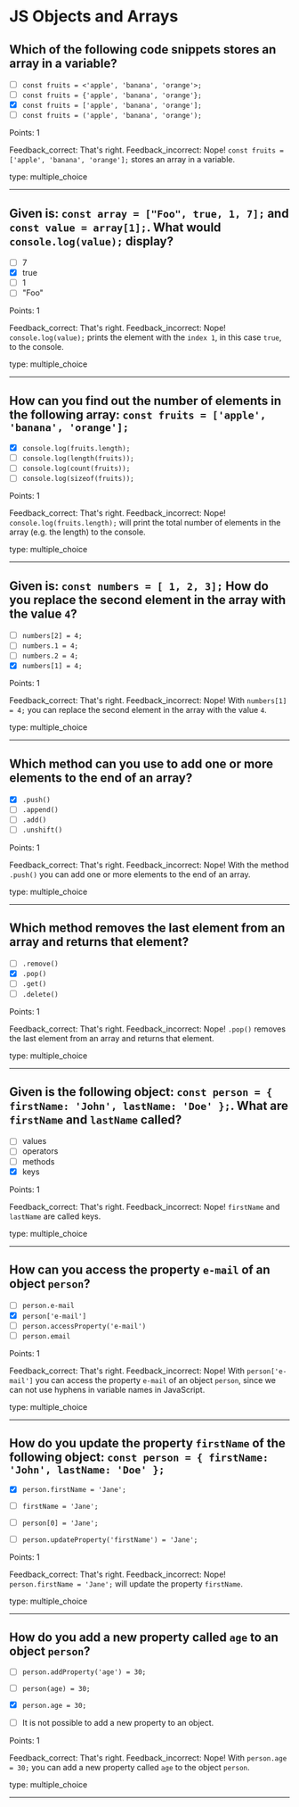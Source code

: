 # JS Objects and Arrays

## Which of the following code snippets stores an array in a variable?

* [ ] `const fruits = <'apple', 'banana', 'orange'>;`
* [ ] `const fruits = {'apple', 'banana', 'orange'};`
* [x] `const fruits = ['apple', 'banana', 'orange'];`
* [ ] `const fruits = ('apple', 'banana', 'orange');`

Points: 1

Feedback_correct: That's right.
Feedback_incorrect: Nope! `const fruits = ['apple', 'banana', 'orange'];` stores an array in a variable.

type: multiple_choice

---

## Given is: `const array = ["Foo", true, 1, 7];` and `const value = array[1];`. What would `console.log(value);` display?

* [ ] 7
* [x] true
* [ ] 1
* [ ] "Foo"

Points: 1

Feedback_correct: That's right.
Feedback_incorrect: Nope! `console.log(value);` prints the element with the `index 1`, in this case `true`, to the console.

type: multiple_choice

---

## How can you find out the number of elements in the following array: `const fruits = ['apple', 'banana', 'orange'];`

* [x] `console.log(fruits.length);`
* [ ] `console.log(length(fruits));`
* [ ] `console.log(count(fruits));`
* [ ] `console.log(sizeof(fruits));`

Points: 1

Feedback_correct: That's right.
Feedback_incorrect: Nope! `console.log(fruits.length);` will print the total number of elements in the array (e.g. the length) to the console.

type: multiple_choice

---

## Given is: `const numbers = [ 1, 2, 3];` How do you replace the second element in the array with the value `4`?

* [ ] `numbers[2] = 4;`
* [ ] `numbers.1 = 4;`
* [ ] `numbers.2 = 4;`
* [x] `numbers[1] = 4;`

Points: 1

Feedback_correct: That's right.
Feedback_incorrect: Nope! With `numbers[1] = 4;` you can replace the second element in the array with the value `4`.

type: multiple_choice

---

## Which method can you use to add one or more elements to the end of an array?

* [x] `.push()`
* [ ] `.append()`
* [ ] `.add()`
* [ ] `.unshift()`

Points: 1

Feedback_correct: That's right.
Feedback_incorrect: Nope! With the method `.push()` you can add one or more elements to the end of an array.

type: multiple_choice

---

## Which method removes the last element from an array and returns that element?

* [ ] `.remove()`
* [x] `.pop()`
* [ ] `.get()`
* [ ] `.delete()`

Points: 1

Feedback_correct: That's right.
Feedback_incorrect: Nope! `.pop()` removes the last element from an array and returns that element.

type: multiple_choice

---

## Given is the following object: `const person = { firstName: 'John', lastName: 'Doe' };`. What are `firstName` and `lastName` called?

* [ ] values
* [ ] operators
* [ ] methods
* [x] keys

Points: 1

Feedback_correct: That's right.
Feedback_incorrect: Nope! `firstName` and `lastName` are called keys.

type: multiple_choice

---

## How can you access the property `e-mail` of an object `person`?

* [ ] `person.e-mail`
* [x] `person['e-mail']`
* [ ] `person.accessProperty('e-mail')`
* [ ] `person.email`

Points: 1

Feedback_correct: That's right.
Feedback_incorrect: Nope! With `person['e-mail']` you can access the property `e-mail` of an object `person`, since we can not use hyphens in variable names in JavaScript.

type: multiple_choice

---

## How do you update the property `firstName` of the following object: `const person = { firstName: 'John', lastName: 'Doe' };`

* [x] `person.firstName = 'Jane';`
* [ ] `firstName = 'Jane';`
* [ ] `person[0] = 'Jane';`
* [ ] `person.updateProperty('firstName') = 'Jane';`


Points: 1

Feedback_correct: That's right.
Feedback_incorrect: Nope! `person.firstName = 'Jane';` will update the property `firstName`.

type: multiple_choice

---

## How do you add a new property called `age` to an object `person`?

* [ ] `person.addProperty('age') = 30;`
* [ ] `person(age) = 30;`
* [x] `person.age = 30;`
* [ ] It is not possible to add a new property to an object.


Points: 1

Feedback_correct: That's right.
Feedback_incorrect: Nope! With `person.age = 30;` you can add a new property called `age` to the object `person`.

type: multiple_choice

---
